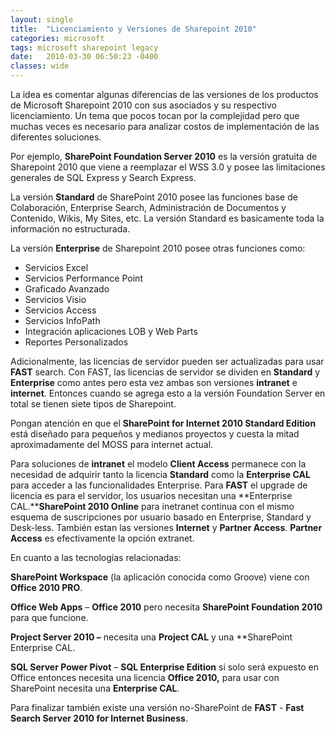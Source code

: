 ```yaml
---
layout: single
title:  "Licenciamiento y Versiones de Sharepoint 2010"
categories: microsoft 
tags: microsoft sharepoint legacy
date:   2010-03-30 06:50:23 -0400
classes: wide
---
```


La idea es comentar algunas diferencias de las versiones de los productos de Microsoft Sharepoint 2010 con sus  asociados y su respectivo licenciamiento. Un tema que pocos tocan por la complejidad pero que muchas veces es necesario para analizar costos de implementación de las diferentes soluciones.  
  
Por ejemplo, **SharePoint Foundation Server 2010** es la versión gratuita de Sharepoint 2010 que viene a reemplazar el WSS 3.0 y posee las limitaciones generales de SQL Express y Search Express.

La versión  **Standard** de SharePoint 2010 posee las funciones base de Colaboración, Enterprise Search, Administración de Documentos y Contenido, Wikis, My Sites, etc. La versión Standard es basicamente toda la información no estructurada.

La versión  **Enterprise**  de Sharepoint 2010 posee otras funciones como:

-   Servicios Excel
-   Servicios Performance Point
-   Graficado Avanzado
-   Servicios Visio
-   Servicios Access
-   Servicios InfoPath
-   Integración aplicaciones LOB y Web Parts
-   Reportes Personalizados

Adicionalmente, las licencias de servidor pueden ser actualizadas para usar  **FAST**  search. Con FAST, las licencias de servidor se dividen en  **Standard** y  **Enterprise**  como antes pero esta vez ambas son versiones  **intranet**  e  **internet**. Entonces cuando se agrega esto a la versión Foundation Server en total se tienen siete tipos de Sharepoint.  
  
Pongan atención en que el  **SharePoint for Internet 2010 Standard Edition**  está diseñado para pequeños y medianos proyectos y cuesta la mitad aproximadamente del MOSS para internet actual.  
  
Para soluciones de  **intranet**  el modelo  **Client Access** permanece con la necesidad de adquirir tanto la licencia  **Standard** como la  **Enterprise CAL**  para acceder a las funcionalidades Enterprise. Para  **FAST**  el upgrade de licencia es para el servidor, los usuarios necesitan una **Enterprise CAL.****SharePoint 2010 Online**  para inetranet continua con el mismo esquema de suscripciones por usuario basado en Enterprise, Standard y Desk-less. También estan las versiones  **Internet**  y  **Partner Access**.  **Partner Access**  es efectivamente la opción extranet.  
  
En cuanto a las tecnologías relacionadas:  
  
**SharePoint Workspace** (la aplicación conocida como Groove) viene con  **Office 2010 PRO**.  
  
**Office Web Apps**  –  **Office 2010**  pero necesita  **SharePoint Foundation 2010** para que funcione.  
  
**Project Server 2010 –** necesita una **Project CAL** y una  **SharePoint Enterprise CAL.  
  
**SQL Server Power Pivot** –  **SQL Enterprise Edition** si solo será expuesto en Office entonces necesita una licencia  **Office 2010,** para usar con SharePoint necesita una  **Enterprise CAL**.  
  
Para finalizar también existe una versión no-SharePoint de  **FAST** -  **Fast Search Server 2010 for Internet Business**.